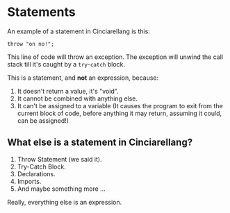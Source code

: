 # Statements

An example of a statement in Cinciarellang is this:

```
throw "on no!";
```

This line of code will throw an exception. The exception will unwind the call stack till it's caught by a `try`-`catch` block.

This is a statement, and **not** an expression, because:

1. It doesn't return a value, it's "void". 
1. It cannot be combined with anything else.
1. It can't be assigned to a variable (It causes the program to exit from the current block of code, before anything it may return, assuming it could, can be assigned!)

## What else is a statement in Cinciarellang?

1. Throw Statement (we said it).
1. Try-Catch Block.
1. Declarations.
1. Imports.
1. And maybe something more ...

Really, everything else is an expression.